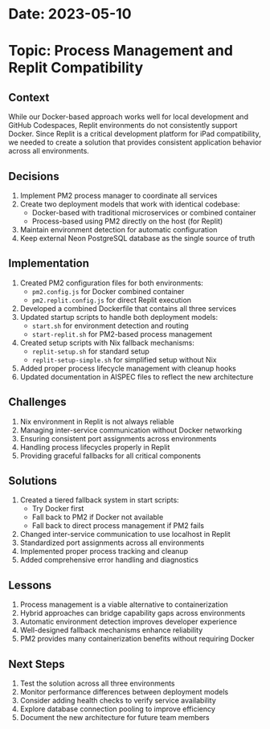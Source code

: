 # Date: 2023-05-10
# Topic: Process Management and Replit Compatibility

## Context
While our Docker-based approach works well for local development and GitHub Codespaces, Replit environments do not consistently support Docker. Since Replit is a critical development platform for iPad compatibility, we needed to create a solution that provides consistent application behavior across all environments.

## Decisions
1. Implement PM2 process manager to coordinate all services
2. Create two deployment models that work with identical codebase:
   - Docker-based with traditional microservices or combined container
   - Process-based using PM2 directly on the host (for Replit)
3. Maintain environment detection for automatic configuration
4. Keep external Neon PostgreSQL database as the single source of truth

## Implementation
1. Created PM2 configuration files for both environments:
   - `pm2.config.js` for Docker combined container
   - `pm2.replit.config.js` for direct Replit execution
2. Developed a combined Dockerfile that contains all three services
3. Updated startup scripts to handle both deployment models:
   - `start.sh` for environment detection and routing
   - `start-replit.sh` for PM2-based process management
4. Created setup scripts with Nix fallback mechanisms:
   - `replit-setup.sh` for standard setup
   - `replit-setup-simple.sh` for simplified setup without Nix
5. Added proper process lifecycle management with cleanup hooks
6. Updated documentation in AISPEC files to reflect the new architecture

## Challenges
1. Nix environment in Replit is not always reliable
2. Managing inter-service communication without Docker networking
3. Ensuring consistent port assignments across environments
4. Handling process lifecycles properly in Replit
5. Providing graceful fallbacks for all critical components

## Solutions
1. Created a tiered fallback system in start scripts:
   - Try Docker first
   - Fall back to PM2 if Docker not available
   - Fall back to direct process management if PM2 fails
2. Changed inter-service communication to use localhost in Replit
3. Standardized port assignments across all environments
4. Implemented proper process tracking and cleanup
5. Added comprehensive error handling and diagnostics

## Lessons
1. Process management is a viable alternative to containerization
2. Hybrid approaches can bridge capability gaps across environments
3. Automatic environment detection improves developer experience
4. Well-designed fallback mechanisms enhance reliability
5. PM2 provides many containerization benefits without requiring Docker

## Next Steps
1. Test the solution across all three environments
2. Monitor performance differences between deployment models
3. Consider adding health checks to verify service availability
4. Explore database connection pooling to improve efficiency
5. Document the new architecture for future team members